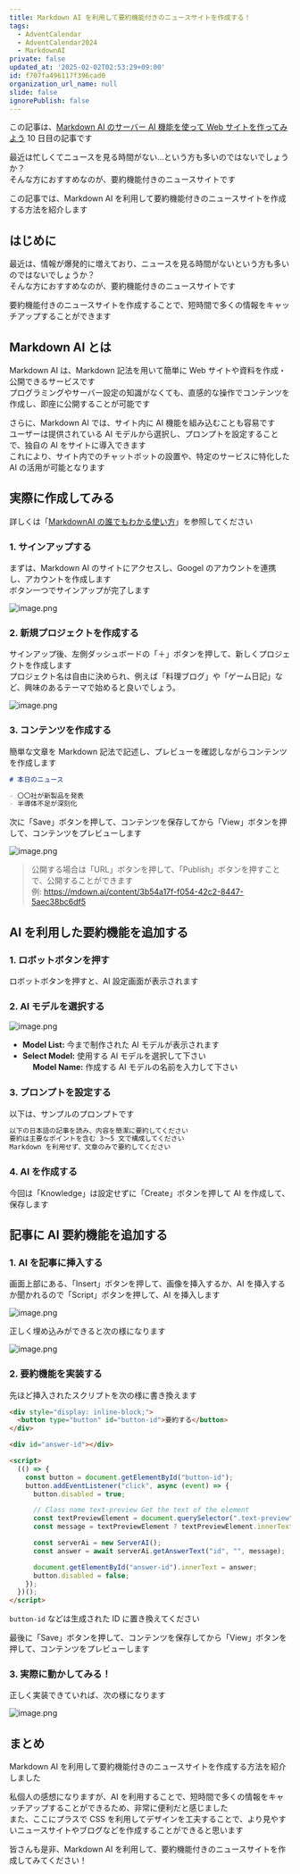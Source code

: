 ```yaml
---
title: Markdown AI を利用して要約機能付きのニュースサイトを作成する！
tags:
  - AdventCalendar
  - AdventCalendar2024
  - MarkdownAI
private: false
updated_at: '2025-02-02T02:53:29+09:00'
id: f707fa496117f396cad0
organization_url_name: null
slide: false
ignorePublish: false
---
```


この記事は、[Markdown AI のサーバー AI 機能を使って Web サイトを作ってみよう](https://qiita.com/advent-calendar/2024/markdownai) 10 日目の記事です

最近は忙しくてニュースを見る時間がない…という方も多いのではないでしょうか？  
そんな方におすすめなのが、要約機能付きのニュースサイトです

この記事では、Markdown AI を利用して要約機能付きのニュースサイトを作成する方法を紹介します

## はじめに

最近は、情報が爆発的に増えており、ニュースを見る時間がないという方も多いのではないでしょうか？  
そんな方におすすめなのが、要約機能付きのニュースサイトです

要約機能付きのニュースサイトを作成することで、短時間で多くの情報をキャッチアップすることができます

## Markdown AI とは

Markdown AI は、Markdown 記法を用いて簡単に Web サイトや資料を作成・公開できるサービスです  
プログラミングやサーバー設定の知識がなくても、直感的な操作でコンテンツを作成し、即座に公開することが可能です

さらに、Markdown AI では、サイト内に AI 機能を組み込むことも容易です  
ユーザーは提供されている AI モデルから選択し、プロンプトを設定することで、独自の AI をサイトに導入できます  
これにより、サイト内でのチャットボットの設置や、特定のサービスに特化した AI の活用が可能となります

## 実際に作成してみる

詳しくは「[MarkdownAI の誰でもわかる使い方](https://qiita.com/mdown_ai_jpn/items/d3e281565c876a0bd64f)」を参照してください

### 1. サインアップする

まずは、Markdown AI のサイトにアクセスし、Googel のアカウントを連携し、アカウントを作成します  
ボタン一つでサインアップが完了します

![image.png](https://qiita-image-store.s3.ap-northeast-1.amazonaws.com/0/3480180/ac6d8b98-11b0-3738-6492-d9bd71610780.png)

### 2. 新規プロジェクトを作成する

サインアップ後、左側ダッシュボードの「＋」ボタンを押して、新しくプロジェクトを作成します  
プロジェクト名は自由に決められ、例えば「料理ブログ」や「ゲーム日記」など、興味のあるテーマで始めると良いでしょう。

![image.png](https://qiita-image-store.s3.ap-northeast-1.amazonaws.com/0/3480180/64f3ec60-deda-7666-095e-62fd351e3bc4.png)

### 3. コンテンツを作成する

簡単な文章を Markdown 記法で記述し、プレビューを確認しながらコンテンツを作成します

```markdown
# 本日のニュース

- 〇〇社が新製品を発表
- 半導体不足が深刻化
```

次に「Save」ボタンを押して、コンテンツを保存してから「View」ボタンを押して、コンテンツをプレビューします

![image.png](https://qiita-image-store.s3.ap-northeast-1.amazonaws.com/0/3480180/3601f742-69d5-773c-56a6-7a1067b7b76b.png)

> 公開する場合は「URL」ボタンを押して、「Publish」ボタンを押すことで、公開することができます  
> 例: https://mdown.ai/content/3b54a17f-f054-42c2-8447-5aec38bc6df5

## AI を利用した要約機能を追加する

### 1. ロボットボタンを押す

ロボットボタンを押すと、AI 設定画面が表示されます

### 2. AI モデルを選択する

![image.png](https://qiita-image-store.s3.ap-northeast-1.amazonaws.com/0/3480180/db845533-aec7-0ccb-aa53-8a88602e8d00.png)

- **Model List:** 今まで制作された AI モデルが表示されます
- **Select Model:** 使用する AI モデルを選択して下さい  
  　 **Model Name:** 作成する AI モデルの名前を入力して下さい

### 3. プロンプトを設定する

以下は、サンプルのプロンプトです

```markdown
以下の日本語の記事を読み、内容を簡潔に要約してください
要約は主要なポイントを含む 3〜5 文で構成してください
Markdown を利用せず、文章のみで要約してください
```

### 4. AI を作成する

今回は「Knowledge」は設定せずに「Create」ボタンを押して AI を作成して、保存します

## 記事に AI 要約機能を追加する

### 1. AI を記事に挿入する

画面上部にある、「Insert」ボタンを押して、画像を挿入するか、AI を挿入するか聞かれるので「Script」ボタンを押して、AI を挿入します

![image.png](https://qiita-image-store.s3.ap-northeast-1.amazonaws.com/0/3480180/d38a4c88-f7e4-60bb-2018-4d798a350d3c.png)

正しく埋め込みができると次の様になります

![image.png](https://qiita-image-store.s3.ap-northeast-1.amazonaws.com/0/3480180/32ced5dc-778f-2fec-b28a-f5e67fd1c6ff.png)

### 2. 要約機能を実装する

先ほど挿入されたスクリプトを次の様に書き換えます

```html
<div style="display: inline-block;">
  <button type="button" id="button-id">要約する</button>
</div>

<div id="answer-id"></div>

<script>
  (() => {
    const button = document.getElementById("button-id");
    button.addEventListener("click", async (event) => {
      button.disabled = true;

      // Class name text-preview Get the text of the element
      const textPreviewElement = document.querySelector(".text-preview");
      const message = textPreviewElement ? textPreviewElement.innerText : "";

      const serverAi = new ServerAI();
      const answer = await serverAi.getAnswerText("id", "", message);

      document.getElementById("answer-id").innerText = answer;
      button.disabled = false;
    });
  })();
</script>
```

`button-id` などは生成された ID に置き換えてください

最後に「Save」ボタンを押して、コンテンツを保存してから「View」ボタンを押して、コンテンツをプレビューします

### 3. 実際に動かしてみる！

正しく実装できていれば、次の様になります

![image.png](https://qiita-image-store.s3.ap-northeast-1.amazonaws.com/0/3480180/48fd1653-2df1-274d-724b-6d6259a8bd0a.png)

## まとめ

Markdown AI を利用して要約機能付きのニュースサイトを作成する方法を紹介しました

私個人の感想になりますが、AI を利用することで、短時間で多くの情報をキャッチアップすることができるため、非常に便利だと感じました  
また、ここにプラスで CSS を利用してデザインを工夫することで、より見やすいニュースサイトやブログなどを作成することができると思います

皆さんも是非、Markdown AI を利用して、要約機能付きのニュースサイトを作成してみてください！
